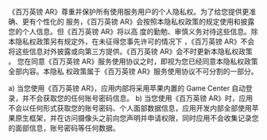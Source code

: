 《百万英镑 AR》尊重并保护所有使用服务用户的个人隐私权。为了给您提供更准确、更有个性化的 服务，《百万英镑 AR》会按照本隐私权政策的规定使用和披露您的个人信息。但《百万英镑 AR》将以高 度的勤勉、审慎义务对待这些信息。除本隐私权政策另有规定外，在未征得您事先许可的情况下 ，《百万英镑 AR》不会将这些信息对外披露或向第三方提供。《百万英镑 AR》会不时更新本隐私权政策 。 您在同意《百万英镑 AR》服务使用协议之时，即视为您已经同意本隐私权政策全部内容。本隐私 权政策属于《百万英镑 AR》服务使用协议不可分割的一部分。
 
a) 当您使用《百万英镑 AR》，应用内部将采用苹果内置的 Game Center 自动登录，并不会获取您的任何账号密码信息。
b) 当您使用《百万英镑 AR》时，应用不会以任何形式获取您的账号密码、个人面部数据信息，应用开发内部全部使用苹果原生框架，并在访问摄像头之前向您声明并申请权限，同时应用不会收集记录您的面部信息，账号密码等任何数据。
